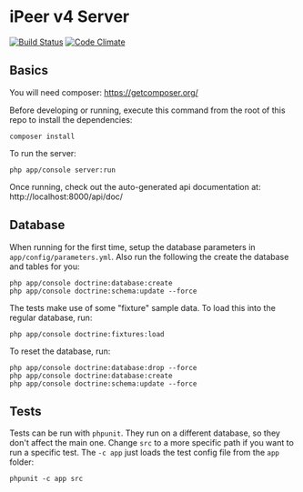 iPeer v4 Server
========================

[![Build Status](https://travis-ci.org/cisdev2/ipeer4-server.svg?branch=master)](https://travis-ci.org/cisdev2/ipeer4-server)
[![Code Climate](https://codeclimate.com/github/cisdev2/ipeer4-server/badges/gpa.svg)](https://codeclimate.com/github/cisdev2/ipeer4-server)


Basics
------------------------
You will need composer: https://getcomposer.org/

Before developing or running, execute this command from the root of this repo to install the dependencies:

    composer install

To run the server:

    php app/console server:run

Once running, check out the auto-generated api documentation at: http://localhost:8000/api/doc/

Database
------------------------

When running for the first time, setup the database parameters in `app/config/parameters.yml`. Also run the following the create the database and tables for you:

    php app/console doctrine:database:create
    php app/console doctrine:schema:update --force

The tests make use of some "fixture" sample data. To load this into the regular database, run:

    php app/console doctrine:fixtures:load

To reset the database, run:

    php app/console doctrine:database:drop --force
    php app/console doctrine:database:create
    php app/console doctrine:schema:update --force

Tests
------------------------

Tests can be run with `phpunit`. They run on a different database, so they don't affect the main one. Change `src` to a more specific path if you want to run a specific test. The `-c app` just loads the test config file from the `app` folder:

    phpunit -c app src
